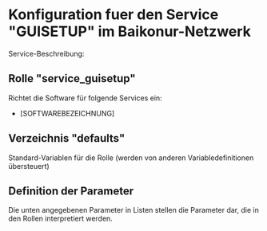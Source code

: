# Konfiguration fuer den Service "GUISETUP" im Baikonur-Netzwerk
Service-Beschreibung:

## Rolle "service_guisetup"
Richtet die Software für folgende Services ein:
* [SOFTWAREBEZEICHNUNG]

## Verzeichnis "defaults"
Standard-Variablen für die Rolle (werden von anderen Variabledefinitionen übersteuert)

## Definition der Parameter
Die unten angegebenen Parameter in Listen stellen die Parameter dar, die in den Rollen interpretiert werden.
